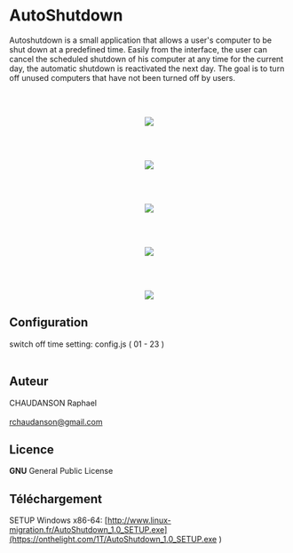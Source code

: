 
# AutoShutdown
Autoshutdown is a small application that allows a user's computer to be shut down at a predefined time. Easily from the interface, the user can cancel the scheduled shutdown of his computer at any time for the current day, the automatic shutdown is reactivated the next day. The goal is to turn off unused computers that have not been turned off by users.


<br><br>
<p align="center">
  <img src="http://www.linux-migration.fr/Home1b.jpg" />
</p>
<br><br>
<p align="center">
  <img src="http://www.linux-migration.fr/Home2b.jpg" />
</p>
<br><br>
<p align="center">
  <img src="http://www.linux-migration.fr/Home3b.jpg" />
</p>
<br><br>
<p align="center">
  <img src="http://www.linux-migration.fr/Home4b.jpg" />
</p>
<br><br>
<p align="center">
  <img src="http://www.linux-migration.fr/Home5b.jpg" />
</p>


## Configuration
switch off time setting: config.js ( 01 - 23 )
<br><br>

## Auteur
CHAUDANSON Raphael<br><br>
rchaudanson@gmail.com

## Licence

**GNU** General Public License

## Téléchargement
SETUP Windows x86-64: [http://www.linux-migration.fr/AutoShutdown_1.0_SETUP.exe](https://onthelight.com/1T/AutoShutdown_1.0_SETUP.exe
)

